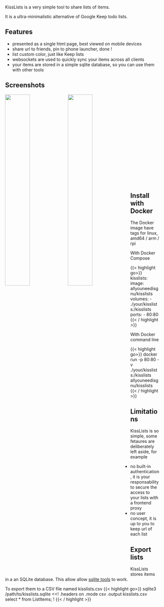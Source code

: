 ---
---

KissLists is a very simple tool to share lists of items. 

It is a ultra-minimalistic alternative of Google Keep todo lists.

## Features

- presented as a single html page, best viewed on mobile devices
- share url to friends, pin to phone launcher, done !
- list custom color, just like Keep lists
- websockets are used to quickly sync your items across all clients
- your items are stored in a simple sqlite database, so you can use them with other tools

## Screenshots

<img align="left" width="40%" src="https://i.imgur.com/QfRBCgk.png">
<img align="left" width="40%" src="https://i.imgur.com/6I5qR5J.png">
<br><br><br><br><br><br><br><br><br><br><br><br><br><br><br><br><br>

## Install with Docker

The Docker image have tags for linux, amd64 / arm / rpi

With Docker Compose

{{< highlight go>}}
kisslists:
  image: allyouneedisgnu/kisslists
  volumes:
    - ./your/kisslists:/kisslists
  ports:
    - 80:80
{{< / highlight >}}

With Docker command line

{{< highlight go>}}
docker run -p 80:80 -v ./your/kisslists:/kisslists allyouneedisgnu/kisslists
{{< / highlight >}}

## Limitations

KissLists is so simple, some fetaures are deliberately left aside, for example

- no built-in authentication, it is your responsability to secure the access to your lists with a frontend proxy
- no user concept, it is up to you to keep url of each list

## Export lists

KissLists stores items in a an SQLite database.
This allow allow <a href="https://github.com/planetopendata/awesome-sqlite#sqlite-admin-tools">sqlite tools</a> to work.

To export them to a CSV file named kisslists.csv
{{< highlight go>}}
sqlite3 /path/to/kisslists.sqlite <<!
.headers on
.mode csv
.output kisslists.csv
select * from ListItems;
!
{{< / highlight >}}

